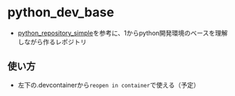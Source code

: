 # python_dev_base
- [python_repository_simple](https://github.com/yamap55/python_repository_simple)を参考に、1からpython開発環境のベースを理解しながら作るレポジトリ

## 使い方
- 左下の.devcontainerから`reopen in container`で使える（予定）
